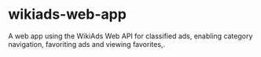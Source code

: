 # wikiads-web-app
A web app using the WikiAds Web API for classified ads, enabling category navigation, favoriting ads and viewing favorites,.
